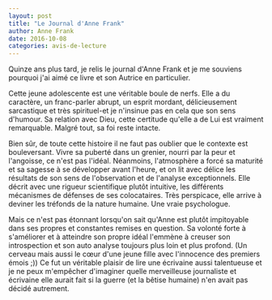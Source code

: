 ```yaml
---
layout: post
title: "Le Journal d'Anne Frank"
author: Anne Frank
date: 2016-10-08
categories: avis-de-lecture
---
```

Quinze ans plus tard, je relis le journal d'Anne Frank et je me souviens pourquoi j'ai aimé ce livre et son Autrice en particulier.

Cette jeune adolescente est une véritable boule de nerfs. Elle a du caractère, un franc-parler abrupt, un esprit mordant, délicieusement sarcastique et très spirituel-et je n'insinue pas en cela que son sens d'humour. Sa relation avec Dieu, cette certitude qu'elle a de Lui est vraiment remarquable. Malgré tout, sa foi reste intacte.

Bien sûr, de toute cette histoire il ne faut pas oublier que le contexte est bouleversant. Vivre sa puberté dans un grenier, nourri par la peur et l'angoisse, ce n'est pas l'idéal. Néanmoins, l'atmosphère a forcé sa maturité et sa sagesse à se développer avant l'heure, et on lit avec délice les résultats de son sens de l'observation et de l'analyse exceptionnels. Elle
décrit avec une rigueur scientifique plutôt intuitive, les différents mécanismes de défenses de  ses colocataires. Très perspicace, elle arrive à deviner les tréfonds de la nature humaine. Une vraie psychologue.

Mais ce n'est pas étonnant lorsqu'on sait qu'Anne est plutôt impitoyable dans ses propres et constantes remises en question. Sa volonté forte à s'améliorer et à atteindre son propre idéal l'emmène à creuser son introspection et son auto analyse toujours plus loin et plus profond. (Un cerveau mais aussi le cœur d'une jeune fille avec l'innocence des premiers émois ;))
Ce fut un véritable plaisir de lire une écrivaine aussi talentueuse et je ne peux m'empêcher d'imaginer quelle merveilleuse journaliste et écrivaine elle aurait fait si la guerre (et la bêtise humaine) n'en avait pas décidé autrement.